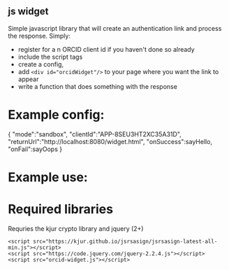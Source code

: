 js widget
---------

Simple javascript library that will create an authentication link and process the response.  Simply:

- register for a n ORCID client id if you haven't done so already
- include the script tags
- create a config, 
- add ``<div id="orcidWidget"/>`` to your page where you want the link to appear
- write a function that does something with the response

Example config:
===============
  {
	"mode":"sandbox",
	"clientId":"APP-8SEU3HT2XC35A31D",
	"returnUrl":"http://localhost:8080/widget.html",
	"onSuccess":sayHello,
	"onFail":sayOops
	}
  
Example use:
============
  <script>
	function sayHello(idToken){
		alert("hello "+idToken.given_name+" "+idToken.family_name+" "+idToken.sub);
	}
	function sayOops(){
		alert("Something has gone wrong :(");
	}
	$(document).ready(function() {
		ORCID.init(config);
	});
  </script>
  <div id="orcidWidget"/>
  
Required libraries
==================
Requries the kjur crypto library and jquery (2+)

	<script src="https://kjur.github.io/jsrsasign/jsrsasign-latest-all-min.js"></script>
	<script src="https://code.jquery.com/jquery-2.2.4.js"></script>
	<script src="orcid-widget.js"></script>

